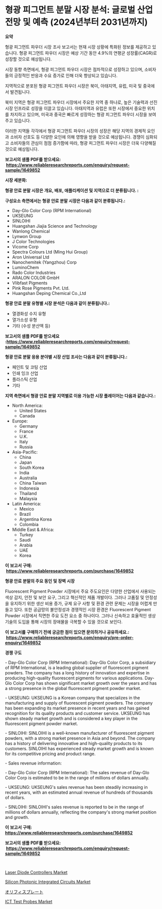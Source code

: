 <p><h1>형광 피그먼트 분말 시장 분석: 글로벌 산업 전망 및 예측 (2024년부터 2031년까지)</h1></p><p><strong>요약</strong></p>
<p><p>형광 피그먼트 파우더 시장 조사 보고서는 현재 시장 상황에 특화된 정보를 제공하고 있습니다. 형광 피그먼트 파우더 시장은 예상 기간 동안 4.9%의 연평균 성장률(CAGR)로 성장할 것으로 예상됩니다.</p><p>시장 동향 측면에서, 형광 피그먼트 파우더 시장은 점차적으로 성장하고 있으며, 소비자들의 긍정적인 반응과 수요 증가로 인해 더욱 향상되고 있습니다.</p><p>지역적으로 분포된 형광 피그먼트 파우더 시장은 북미, 아태지역, 유럽, 미국 및 중국에서 발견됩니다.</p><p>북미 지역은 형광 피그먼트 파우더 시장에서 주요한 지역 중 하나로, 높은 기술력과 선진 시장 인프라로 성장을 이끌고 있습니다. 아태지역과 유럽은 또한 시장에서 중요한 위치를 차지하고 있으며, 미국과 중국은 빠르게 성장하는 형광 피그먼트 파우더 시장을 보여주고 있습니다.</p><p>이러한 지역들 각각에서 형광 피그먼트 파우더 시장의 성장은 해당 지역의 경제적 요인과 소비자 선호도 등 다양한 요인에 의해 영향을 받을 것으로 예상됩니다. 경쟁이 심화되고 소비자들의 관심이 점점 증가함에 따라, 형광 피그먼트 파우더 시장은 더욱 다양해질 것으로 예상됩니다.</p></p>
<p><strong>보고서의 샘플 PDF를 받으세요: &nbsp;<a href="https://www.reliableresearchreports.com/enquiry/request-sample/1649852">https://www.reliableresearchreports.com/enquiry/request-sample/1649852</a></strong></p>
<p><strong>시장 세분화:</strong></p>
<p><strong> 형광 안료 분말 시장은 개요, 배포, 애플리케이션 및 지역으로 더 분류됩니다. :</strong></p>
<p><strong>구성요소 측면에서는 형광 안료 분말 시장은 다음과 같이 분류됩니다.:</strong></p>
<p><ul><li>Day-Glo Color Corp (RPM International)</li><li>UKSEUNG</li><li>SINLOIHI</li><li>Huangshan Jiajia Science and Technology</li><li>Wanlong Chemical</li><li>Lynwon Group</li><li>J Color Technologies</li><li>Vicome Corp</li><li>Spectra Colours Ltd (Ming Hui Group)</li><li>Aron Universal Ltd</li><li>Nanochemitek (Yangzhou) Corp</li><li>LuminoChem</li><li>Rado Color Industries</li><li>ARALON COLOR GmbH</li><li>VIibfast Pigments</li><li>Pink Rose Pigments Pvt. Ltd.</li><li>Huangshan Deping Chemical Co.,Ltd</li></ul></p>
<p><strong> 형광 안료 분말 유형별 시장 분석은 다음과 같이 분류됩니다.:</strong></p>
<p><ul><li>열경화성 수지 유형</li><li>열가소성 유형</li><li>기타 (수성 분산액 등)</li></ul></p>
<p><strong>보고서의 샘플 PDF를 받으세요 :<a href="https://www.reliableresearchreports.com/enquiry/request-sample/1649852">https://www.reliableresearchreports.com/enquiry/request-sample/1649852</a></strong></p>
<p><strong> 형광 안료 분말 응용 분야별 시장 산업 조사는 다음과 같이 분류됩니다.:</strong></p>
<p><ul><li>페인트 및 코팅 산업</li><li>인쇄 잉크 산업</li><li>플라스틱 산업</li><li>기타</li></ul></p>
<p><strong>지역 측면에서 형광 안료 분말 지역별로 이용 가능한 시장 플레이어는 다음과 같습니다.:</strong></p>
<p><ul>
    <li>
        North America:
        <ul>
            <li>United States</li>
            <li>Canada</li>
        </ul>
    </li>
    <li>
        Europe:
        <ul>
            <li>Germany</li>
            <li>France</li>
            <li>U.K.</li>
            <li>Italy</li>
            <li>Russia</li>
        </ul>
    </li>
    <li>
        Asia-Pacific:
        <ul>
            <li>China</li>
            <li>Japan</li>
            <li>South Korea</li>
            <li>India</li>
            <li>Australia</li>
            <li>China Taiwan</li>
            <li>Indonesia</li>
            <li>Thailand</li>
            <li>Malaysia</li>
        </ul>
    </li>
    <li>
        Latin America:
        <ul>
            <li>Mexico</li>
            <li>Brazil</li>
            <li>Argentina Korea</li>
            <li>Colombia</li>
        </ul>
    </li>
    <li>
        Middle East & Africa:
        <ul>
            <li>Turkey</li>
            <li>Saudi</li>
            <li>Arabia</li>
            <li>UAE</li>
            <li>Korea</li>
        </ul>
    </li>
    </ul></p>
<p><strong>이 보고서 구매: &nbsp;<a href="https://www.reliableresearchreports.com/purchase/1649852">https://www.reliableresearchreports.com/purchase/1649852</a></strong></p>
<p><strong>형광 안료 분말의 주요 동인 및 장벽 시장</strong></p>
<p><p>Fluorescent Pigment Powder 시장에서 주요 주도요인은 다양한 산업에서 사용되는 색상 감지, 안전 및 보안 요구, 그리고 혁신적인 제품 개발이다. 그러나 고품질 및 안정성을 유지하기 위한 생산 비용 증가, 규제 요구 사항 및 환경 관련 문제는 시장을 어렵게 만들고 있다. 또한 공급망의 불안정성과 경쟁적인 시장 환경은 Fluorescent Pigment Powder 시장에서 직면한 주요 도전 요소 중 하나이다. 그러나 신속하고 효율적인 생상 기술의 도입을 통해 시장의 장애물을 극복할 수 있을 것으로 보인다.</p></p>
<p><strong>이 보고서를 구매하기 전에 궁금한 점이 있으면 문의하거나 공유하세요.: &nbsp;<a href="https://www.reliableresearchreports.com/enquiry/pre-order-enquiry/1649852">https://www.reliableresearchreports.com/enquiry/pre-order-enquiry/1649852</a></strong></p>
<p><strong>경쟁 구도</strong></p>
<p><p>- Day-Glo Color Corp (RPM International): Day-Glo Color Corp, a subsidiary of RPM International, is a leading global supplier of fluorescent pigment powders. The company has a long history of innovation and expertise in producing high-quality fluorescent pigments for various applications. Day-Glo Color Corp has shown significant market growth over the years and has a strong presence in the global fluorescent pigment powder market.</p><p>- UKSEUNG: UKSEUNG is a Korean company that specializes in the manufacturing and supply of fluorescent pigment powders. The company has been expanding its market presence in recent years and has gained recognition for its quality products and customer service. UKSEUNG has shown steady market growth and is considered a key player in the fluorescent pigment powder market.</p><p>- SINLOIHI: SINLOIHI is a well-known manufacturer of fluorescent pigment powders, with a strong market presence in Asia and beyond. The company has a history of delivering innovative and high-quality products to its customers. SINLOIHI has experienced steady market growth and is known for its competitive pricing and product range.</p><p>- Sales revenue information:</p><p>- Day-Glo Color Corp (RPM International): The sales revenue of Day-Glo Color Corp is estimated to be in the range of millions of dollars annually.</p><p>- UKSEUNG: UKSEUNG's sales revenue has been steadily increasing in recent years, with an estimated annual revenue of hundreds of thousands of dollars.</p><p>- SINLOIHI: SINLOIHI's sales revenue is reported to be in the range of millions of dollars annually, reflecting the company's strong market position and growth.</p></p>
<p><strong>이 보고서 구매: &nbsp; <a href="https://www.reliableresearchreports.com/purchase/1649852">https://www.reliableresearchreports.com/purchase/1649852</a></strong></p>
<p><strong>보고서의 샘플 PDF를 받으세요: &nbsp;<a href="https://www.reliableresearchreports.com/enquiry/request-sample/1649852">https://www.reliableresearchreports.com/enquiry/request-sample/1649852</a></strong><strong></strong></p>
<p>&nbsp;</p>
<p><p><a href="https://github.com/josesg55/Market-Research-Report-List-2/blob/main/laser-diode-controllers-market.md">Laser Diode Controllers Market</a></p><p><a href="https://github.com/mancsybtousav/Market-Research-Report-List-1/blob/main/silicon-photonic-integrated-circuits-market.md">Silicon Photonic Integrated Circuits Market</a></p><p><a href="https://github.com/Sophiaard2003/Market-Research-Report-List-1/blob/main/837496310672.md">オリフィスプレート</a></p><p><a href="https://github.com/indrystar/Market-Research-Report-List-2/blob/main/ict-test-probes-market.md">ICT Test Probes Market</a></p></p>